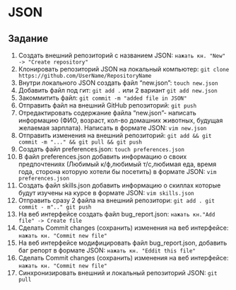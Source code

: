 # JSON
## Задание
1. Создать внешний репозиторий c названием JSON: `нажать кн. "New" -> "Create repository"`
2. Клонировать репозиторий JSON на локальный компьютер: `git clone https://github.com/UserName/RepositoryName`
3. Внутри локального JSON создать файл “new.json”: `touch new.json`
4. Добавить файл под гит: `git add .` или 2 вариант `git add new.json`
5. Закоммитить файл: `git commit -m "added file in JSON"`
6. Отправить файл на внешний GitHub репозиторий: `git push`
7. Отредактировать содержание файла “new.json”- написать информацию (ФИО, возраст, кол-во домашних животных, будущая желаемая зарплата). Написать в формате JSON: `vim new.json`
8. Отправить изменения на внешний репозиторий: `git add && git commit -m "..." && git pull && git push`
9. Создать файл preferences.json: `touch preferences.json`
10. В файл preferences.json добавить информацию о своих предпочтениях (Любимый к/ф,любимый т/с,любимая еда, время года, сторона которую хотели бы посетить) в формате JSON: `vim preferences.json`
11. Создать файл skills.json добавить информацию о скиллах которые будут изучены на курсе в формате JSON: `vim skills.json`
12. Отправить сразу 2 файла на внешний репозитори: `git add . git commit - m".." git push`
13. На веб интерфейсе создать файл bug_report.json: `нажать кн."Add file" -> Create file`
14. Сделать Commit changes (сохранить) изменения на веб интерфейсе: `нажать кн. "Commit new file"`
15. На веб интерфейсе модифицировать файл bug_report.json, добавить баг репорт в формате JSON: `нажать кн. "Eddit this file"`
16. Сделать Commit changes (сохранить) изменения на веб интерфейсе: `нажать кн. "Commit new file"`
17. Синхронизировать внешний и локальный репозиторий JSON: `git pull`
